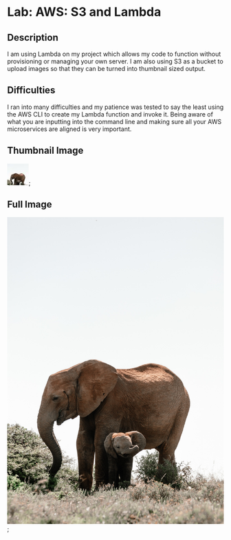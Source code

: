 # Lab: AWS: S3 and Lambda

## Description
I am using Lambda on my project which allows my code to function without provisioning or managing your own server. I am also using S3 as a bucket to upload images so that they can be turned into thumbnail sized output.

## Difficulties
I ran into many difficulties and my patience was tested to say the least using the AWS CLI to create my Lambda function and invoke it. Being aware of what you are inputting into the command line and making sure all your AWS microservices are aligned is very important.

## Thumbnail Image
![Elephants](./assets/elephantsThumbnail.jpg);

## Full Image
![Elephants](./assets/elephants.jpg);
